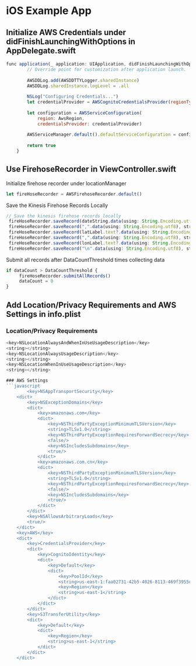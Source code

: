 # iOS Example App

## Initialize AWS Credentials under didFinishLaunchingWithOptions in AppDelegate.swift

```javascript
func application(_ application: UIApplication, didFinishLaunchingWithOptions launchOptions: [UIApplicationLaunchOptionsKey: Any]?) -> Bool {
        // Override point for customization after application launch.
        
        AWSDDLog.add(AWSDDTTYLogger.sharedInstance)
        AWSDDLog.sharedInstance.logLevel = .all
        
        NSLog("Configuring Credentials...")
        let credentialProvider = AWSCognitoCredentialsProvider(regionType: AwsRegion, identityPoolId: CognitoIdentityPoolId)
        
        let configuration = AWSServiceConfiguration(
            region: AwsRegion,
            credentialsProvider: credentialProvider)
        
        AWSServiceManager.default().defaultServiceConfiguration = configuration
                
        return true
    }
```
## Use FirehoseRecorder in ViewController.swift

Initialize firehose recorder under locationManager
```javascript
let fireHoseRecorder = AWSFirehoseRecorder.default()
```
Save the Kinesis Firehose Records Locally
```javascript
// Save the kinesis firehose records locally
 fireHoseRecorder.saveRecord(dateString.data(using: String.Encoding.utf8), streamName: MyStreamName)
 fireHoseRecorder.saveRecord(",".data(using: String.Encoding.utf8), streamName: MyStreamName)
 fireHoseRecorder.saveRecord(latLabel.text?.data(using: String.Encoding.utf8), streamName: MyStreamName)
 fireHoseRecorder.saveRecord(",".data(using: String.Encoding.utf8), streamName: MyStreamName)
 fireHoseRecorder.saveRecord(lonLabel.text?.data(using: String.Encoding.utf8), streamName: MyStreamName)
 fireHoseRecorder.saveRecord("\n".data(using: String.Encoding.utf8), streamName: MyStreamName)
```
Submit all records after DataCountThreshold times collecting data
```javascript
if dataCount > DataCountThreshold {
     fireHoseRecorder.submitAllRecords()
     dataCount = 0
}
```
## Add Location/Privacy Requirements and AWS Settings in info.plist

### Location/Privacy Requirements
```javascript
<key>NSLocationAlwaysAndWhenInUseUsageDescription</key>
<string></string>
<key>NSLocationAlwaysUsageDescription</key>
<string></string>
<key>NSLocationWhenInUseUsageDescription</key>
<string></string>

### AWS Settings
```javascript
        <key>NSAppTransportSecurity</key>
	<dict>
		<key>NSExceptionDomains</key>
		<dict>
			<key>amazonaws.com</key>
			<dict>
				<key>NSThirdPartyExceptionMinimumTLSVersion</key>
				<string>TLSv1.0</string>
				<key>NSThirdPartyExceptionRequiresForwardSecrecy</key>
				<false/>
				<key>NSIncludesSubdomains</key>
				<true/>
			</dict>
			<key>amazonaws.com.cn</key>
			<dict>
				<key>NSThirdPartyExceptionMinimumTLSVersion</key>
				<string>TLSv1.0</string>
				<key>NSThirdPartyExceptionRequiresForwardSecrecy</key>
				<false/>
				<key>NSIncludesSubdomains</key>
				<true/>
			</dict>
		</dict>
		<key>NSAllowsArbitraryLoads</key>
		<true/>
	</dict>
	<key>AWS</key>
	<dict>
		<key>CredentialsProvider</key>
		<dict>
			<key>CognitoIdentity</key>
			<dict>
				<key>Default</key>
				<dict>
					<key>PoolId</key>
					<string>us-east-1:faa02731-42b5-4026-8113-469f3955c5cb</string>
					<key>Region</key>
					<string>us-east-1</string>
				</dict>
			</dict>
		</dict>
		<key>S3TransferUtility</key>
		<dict>
			<key>Default</key>
			<dict>
				<key>Region</key>
				<string>us-east-1</string>
			</dict>
		</dict>
	</dict>
```
